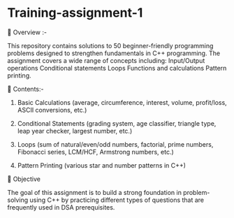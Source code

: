 # Training-assignment-1

📖 Overview :-

This repository contains solutions to 50 beginner-friendly programming problems designed to strengthen fundamentals in C++ programming. The assignment covers a wide range of concepts including:  Input/Output operations  Conditional statements  Loops  Functions and calculations  Pattern printing.

📂 Contents:-

1. Basic Calculations (average, circumference, interest, volume, profit/loss, ASCII conversions, etc.)

2. Conditional Statements (grading system, age classifier, triangle type, leap year checker, largest number, etc.)

3. Loops (sum of natural/even/odd numbers, factorial, prime numbers, Fibonacci series, LCM/HCF, Armstrong numbers, etc.)

4. Pattern Printing (various star and number patterns in C++)

🎯 Objective

The goal of this assignment is to build a strong foundation in problem-solving using C++ by practicing different types of questions that are frequently used in DSA prerequisites.
